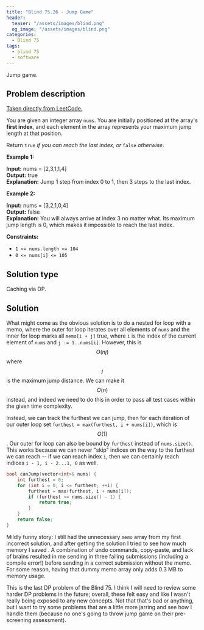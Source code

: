 ```yaml
---
title: "Blind 75.26 - Jump Game"
header:
  teaser: "/assets/images/blind.png"
  og_image: "/assets/images/blind.png"
categories: 
  - Blind 75
tags:
  - blind 75
  - software
---
```


Jump game.

## Problem description

[Taken directly from LeetCode.](https://leetcode.com/problems/jump-game/)

You are given an integer array `nums`. You are initially positioned at the array's **first index**, and each element in the array represents your maximum jump length at that position.

Return `true` _if you can reach the last index, or_ `false` _otherwise_.

**Example 1:**

**Input:** nums = \[2,3,1,1,4\] \
**Output:** true \
**Explanation:** Jump 1 step from index 0 to 1, then 3 steps to the last index.

**Example 2:**

**Input:** nums = \[3,2,1,0,4\] \
**Output:** false \
**Explanation:** You will always arrive at index 3 no matter what. Its maximum jump length is 0, which makes it impossible to reach the last index.

**Constraints:**

*   `1 <= nums.length <= 104`
*   `0 <= nums[i] <= 105`

## Solution type

Caching via DP.

## Solution

What might come as the obvious solution is to do a nested for loop with a memo, where the outer for loop iterates over all elements of `nums` and the inner for loop marks all `memo[i + j]` true, where `i` is the index of the current element of `nums` and `j := 1..nums[i]`. However, this is $$O(nj)$$ where $$j$$ is the maximum jump distance. We can make it $$O(n)$$ instead, and indeed we need to do this in order to pass all test cases within the given time complexity.

Instead, we can track the furthest we can jump, then for each iteration of our outer loop set `furthest = max(furthest, i + nums[i])`, which is $$O(1)$$. Our outer for loop can also be bound by `furthest` instead of `nums.size()`. This works because we can never "skip" indices on the way to the furthest we can reach -- if we can reach index `i`, then we can certainly reach indices `i - 1, i - 2...1, 0` as well. 

```c++
bool canJump(vector<int>& nums) {
    int furthest = 0;
    for (int i = 0; i <= furthest; ++i) {
        furthest = max(furthest, i + nums[i]);
        if (furthest >= nums.size() - 1) {
            return true;
        }
    }
    return false;
}
```

Mildly funny story: I still had the unnecessary `memo` array from my first incorrect solution, and after getting the solution I tried to see how much memory I saved . A combination of undo commands, copy-paste, and lack of brains resulted in me sending in three failing submissions (including a compile error!) before sending in a correct submission without the memo. For some reason, having that dummy memo array only adds 0.3 MB to memory usage. 

This is the last DP problem of the Blind 75. I think I will need to review some harder DP problems in the future; overall, these felt easy and like I wasn't really being exposed to any new concepts. Not that that's bad or anything, but I want to try some problems that are a little more jarring and see how I handle them (because no one's going to throw jump game on their pre-screening assessment).

